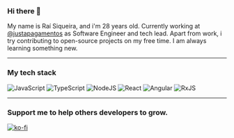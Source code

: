 ### Hi there 👋

My name is Raí Siqueira, and i'm 28 years old. Currently working at [@justapagamentos](https://github.com/justapagamentos) as Software Engineer and tech lead. Apart from work, i try contributing to open-source projects on my free time. I am always learning something new.

---

### My tech stack

![JavaScript](https://img.shields.io/badge/-JavaScript-F7DF1E?logo=javascript&logoColor=white&style=flat) ![TypeScript](https://img.shields.io/badge/-TypeScript-3178C6?logo=typescript&logoColor=white&style=flat) ![NodeJS](https://img.shields.io/badge/-NodeJS-339933?logo=node.js&logoColor=white&style=flat) ![React](https://img.shields.io/badge/-ReactJs-61DAFB?logo=react&logoColor=white&style=flat) ![Angular](https://img.shields.io/badge/-Angular-DD0031?logo=angular&style=flat) ![RxJS](https://img.shields.io/badge/-RxJS-B7178C?logo=reactivex&style=flat)

---

### Support me to help others developers to grow.

[![ko-fi](https://ko-fi.com/img/githubbutton_sm.svg)](https://ko-fi.com/F1F81O05R)
